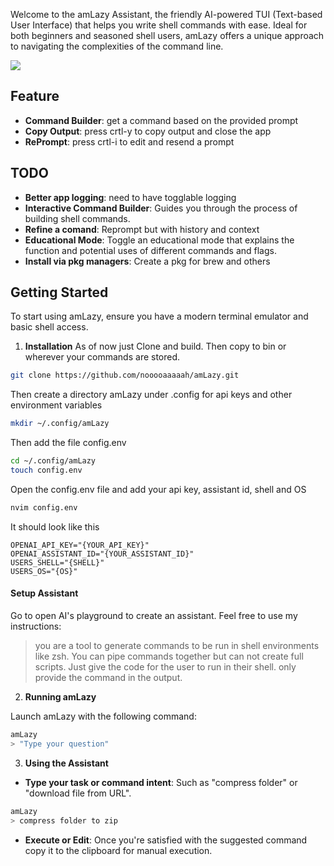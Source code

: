 Welcome to the amLazy Assistant, the friendly AI-powered TUI (Text-based User Interface) that helps you write shell commands with ease. Ideal for both beginners and seasoned shell users, amLazy offers a unique approach to navigating the complexities of the command line.

![](https://raw.githubusercontent.com/nooooaaaaah/amLazy/main/docs/demo.gif)

## Feature

- **Command Builder**: get a command based on the provided prompt
- **Copy Output**: press crtl-y to copy output and close the app
- **RePrompt**: press crtl-i to edit and resend a prompt

## TODO

- **Better app logging**: need to have togglable logging
- **Interactive Command Builder**: Guides you through the process of building shell commands.
- **Refine a comand**: Reprompt but with history and context
- **Educational Mode**: Toggle an educational mode that explains the function and potential uses of different commands and flags.
- **Install via pkg managers**: Create a pkg for brew and others

## Getting Started

To start using amLazy, ensure you have a modern terminal emulator and basic shell access.

1. **Installation**
   As of now just Clone and build. Then copy to bin or wherever your commands are stored.

```sh
git clone https://github.com/nooooaaaaah/amLazy.git
```

Then create a directory amLazy under .config for api keys and other environment variables

```sh
mkdir ~/.config/amLazy
```

Then add the file config.env

```sh
cd ~/.config/amLazy
touch config.env
```

Open the config.env file and add your api key, assistant id, shell and OS

```sh
nvim config.env
```

It should look like this

```.env
OPENAI_API_KEY="{YOUR_API_KEY}"
OPENAI_ASSISTANT_ID="{YOUR_ASSISTANT_ID}"
USERS_SHELL="{SHELL}"
USERS_OS="{OS}"
```

#### Setup Assistant

Go to open AI's playground to create an assistant.
Feel free to use my instructions:

> you are a tool to generate commands to be run in shell environments like zsh. You can pipe commands together but can not create full scripts. Just give the code for the user to run in their shell. only provide the command in the output.

2. **Running amLazy**

Launch amLazy with the following command:

```sh
amLazy
> "Type your question"
```

3. **Using the Assistant**

- **Type your task or command intent**: Such as "compress folder" or "download file from URL".

```bash
amLazy
> compress folder to zip
```

- **Execute or Edit**: Once you're satisfied with the suggested command copy it to the clipboard for manual execution.
